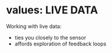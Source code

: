 
# values: LIVE DATA

Working with live data:
* ties you closely to the sensor
* affords exploration of feedback loops
















